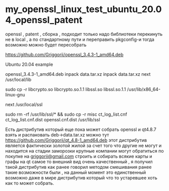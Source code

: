 # my_openssl_linux_test_ubuntu_20.04_openssl_patent
openssl , patent , сборка , подходит только надо библиотеки перекинуть не в local , а по стандартному пути и переправить pkgconfig-и тогда возможно можно будет пересобрать

https://github.com/Griggorii/openssl_3.4.3-1_amd64.deb

Ubuntu 20.04 example

openssl_3.4.3-1_amd64.deb inpack data.tar.xz inpack data.tar.xz next /usr/local/lib 

sudo cp -r libcrypto.so libcrypto.so.1.1 libssl.so libssl.so.1.1 /usr/lib/x86_64-linux-gnu

next /usr/local/ssl 

sudo rm -rf /usr/lib/ssl/* && sudo cp -r misc ct_log_list.cnf ct_log_list.cnf.dist openssl.cnf.dist /usr/lib/ssl

Есть дистрибутив который еще пока может собрать openssl и qt4.8.7 взять и распаковать deb->data.tar.xz можно тут https://github.com/Griggorii/qt_4.8-1_amd64.deb этот дистрибутив является фактически золотой жилой за счет того что другие не могут и находится на стадии заморозки крупные компании могут обратиться по покупке на griggorii@gmail.com строить и собирать всякие карты и графы на qt самое то внешний вид очень качественный , я получил такой дистрибутив как ранее говорил методом смешивания ранее такие возможности были , на данный момент это единственный возможно даже в мире дистрибутив который что то устаревшее хоть как то может собрать.
